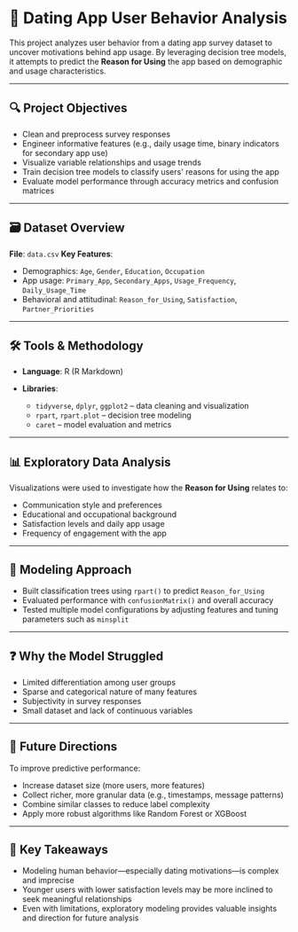 # 📱 Dating App User Behavior Analysis

This project analyzes user behavior from a dating app survey dataset to uncover motivations behind app usage. By leveraging decision tree models, it attempts to predict the **Reason for Using** the app based on demographic and usage characteristics.

---

## 🔍 Project Objectives

* Clean and preprocess survey responses
* Engineer informative features (e.g., daily usage time, binary indicators for secondary app use)
* Visualize variable relationships and usage trends
* Train decision tree models to classify users' reasons for using the app
* Evaluate model performance through accuracy metrics and confusion matrices

---

## 🗃️ Dataset Overview

**File**: `data.csv`
**Key Features**:

* Demographics: `Age`, `Gender`, `Education`, `Occupation`
* App usage: `Primary_App`, `Secondary_Apps`, `Usage_Frequency`, `Daily_Usage_Time`
* Behavioral and attitudinal: `Reason_for_Using`, `Satisfaction`, `Partner_Priorities`

---

## 🛠️ Tools & Methodology

* **Language**: R (R Markdown)
* **Libraries**:

  * `tidyverse`, `dplyr`, `ggplot2` – data cleaning and visualization
  * `rpart`, `rpart.plot` – decision tree modeling
  * `caret` – model evaluation and metrics

---

## 📊 Exploratory Data Analysis

Visualizations were used to investigate how the **Reason for Using** relates to:

* Communication style and preferences
* Educational and occupational background
* Satisfaction levels and daily app usage
* Frequency of engagement with the app

---

## 🌳 Modeling Approach

* Built classification trees using `rpart()` to predict `Reason_for_Using`
* Evaluated performance with `confusionMatrix()` and overall accuracy
* Tested multiple model configurations by adjusting features and tuning parameters such as `minsplit`

---

## ❓ Why the Model Struggled

* Limited differentiation among user groups
* Sparse and categorical nature of many features
* Subjectivity in survey responses
* Small dataset and lack of continuous variables

---

## 🔮 Future Directions

To improve predictive performance:

* Increase dataset size (more users, more features)
* Collect richer, more granular data (e.g., timestamps, message patterns)
* Combine similar classes to reduce label complexity
* Apply more robust algorithms like Random Forest or XGBoost

---

## 🧠 Key Takeaways

* Modeling human behavior—especially dating motivations—is complex and imprecise
* Younger users with lower satisfaction levels may be more inclined to seek meaningful relationships
* Even with limitations, exploratory modeling provides valuable insights and direction for future analysis

